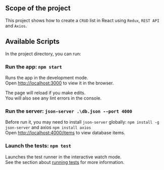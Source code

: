 ## Scope of the project

This project shows how to create a `CRUD` list in React using `Redux`, `REST API` and `Axios`.

## Available Scripts

In the project directory, you can run:

### Run the app: `npm start`

Runs the app in the development mode.<br />
Open [http://localhost:3000](http://localhost:3000) to view it in the browser.

The page will reload if you make edits.<br />
You will also see any lint errors in the console.

### Run the server: `json-server .\db.json --port 4000`

Before run it, you may need to install `json-server` globally: `npm install -g json-server` and axios `npm install axios`<br />
Open [http://localhost:4000/items](http://localhost:4000/items) to view database items.


### Launch the tests: `npm test`

Launches the test runner in the interactive watch mode.<br />
See the section about [running tests](https://facebook.github.io/create-react-app/docs/running-tests) for more information.

